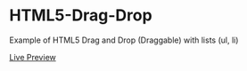 # HTML5-Drag-Drop
Example of HTML5 Drag and Drop (Draggable) with lists (ul, li)

[Live Preview](http://htmlpreview.github.io/?https://github.com/ellcom/HTML5-Drag-Drop/blob/master/demo.html)

